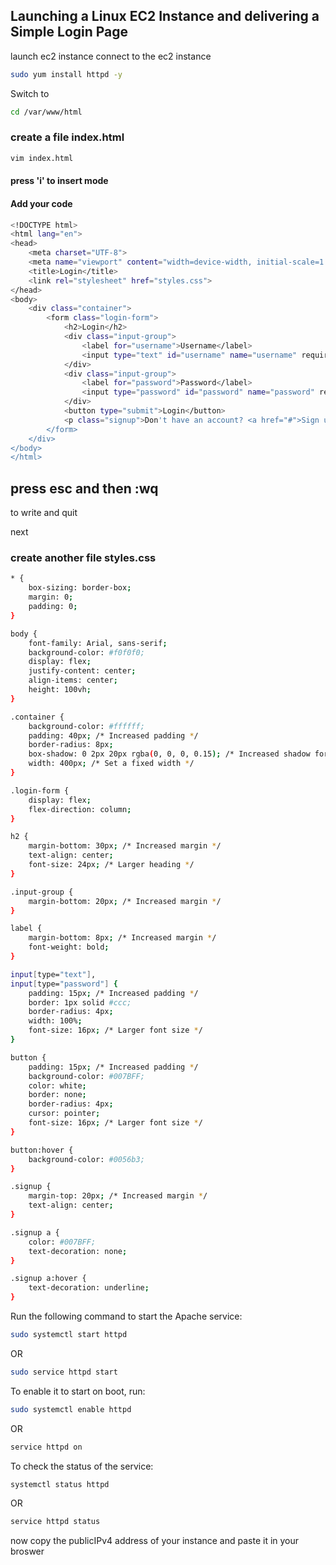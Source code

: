 ## Launching a Linux EC2 Instance and delivering a Simple Login Page

launch ec2 instance 
connect to the ec2 instance 

```bash
sudo yum install httpd -y
```
Switch to 
```bash
cd /var/www/html
```
### create a file index.html
```bash
vim index.html
```
#### press 'i' to insert mode 

#### Add your code 
```bash
<!DOCTYPE html>
<html lang="en">
<head>
    <meta charset="UTF-8">
    <meta name="viewport" content="width=device-width, initial-scale=1.0">
    <title>Login</title>
    <link rel="stylesheet" href="styles.css">
</head>
<body>
    <div class="container">
        <form class="login-form">
            <h2>Login</h2>
            <div class="input-group">
                <label for="username">Username</label>
                <input type="text" id="username" name="username" required>
            </div>
            <div class="input-group">
                <label for="password">Password</label>
                <input type="password" id="password" name="password" required>
            </div>
            <button type="submit">Login</button>
            <p class="signup">Don't have an account? <a href="#">Sign up</a></p>
        </form>
    </div>
</body>
</html>
```
## press esc and then :wq

to write and quit

next

### create another file styles.css
```bash
* {
    box-sizing: border-box;
    margin: 0;
    padding: 0;
}

body {
    font-family: Arial, sans-serif;
    background-color: #f0f0f0;
    display: flex;
    justify-content: center;
    align-items: center;
    height: 100vh;
}

.container {
    background-color: #ffffff;
    padding: 40px; /* Increased padding */
    border-radius: 8px;
    box-shadow: 0 2px 20px rgba(0, 0, 0, 0.15); /* Increased shadow for depth */
    width: 400px; /* Set a fixed width */
}

.login-form {
    display: flex;
    flex-direction: column;
}

h2 {
    margin-bottom: 30px; /* Increased margin */
    text-align: center;
    font-size: 24px; /* Larger heading */
}

.input-group {
    margin-bottom: 20px; /* Increased margin */
}

label {
    margin-bottom: 8px; /* Increased margin */
    font-weight: bold;
}

input[type="text"],
input[type="password"] {
    padding: 15px; /* Increased padding */
    border: 1px solid #ccc;
    border-radius: 4px;
    width: 100%;
    font-size: 16px; /* Larger font size */
}

button {
    padding: 15px; /* Increased padding */
    background-color: #007BFF;
    color: white;
    border: none;
    border-radius: 4px;
    cursor: pointer;
    font-size: 16px; /* Larger font size */
}

button:hover {
    background-color: #0056b3;
}

.signup {
    margin-top: 20px; /* Increased margin */
    text-align: center;
}

.signup a {
    color: #007BFF;
    text-decoration: none;
}

.signup a:hover {
    text-decoration: underline;
}
```
Run the following command to start the Apache service:

```bash
sudo systemctl start httpd
```
OR

```bash
sudo service httpd start
```

To enable it to start on boot, run:
```bash
sudo systemctl enable httpd
```
OR

```bash
service httpd on
```
To check the status of the service:
```bash
systemctl status httpd
```
OR

```bash
service httpd status
```
now copy the publicIPv4 address of your instance and paste it in your broswer
